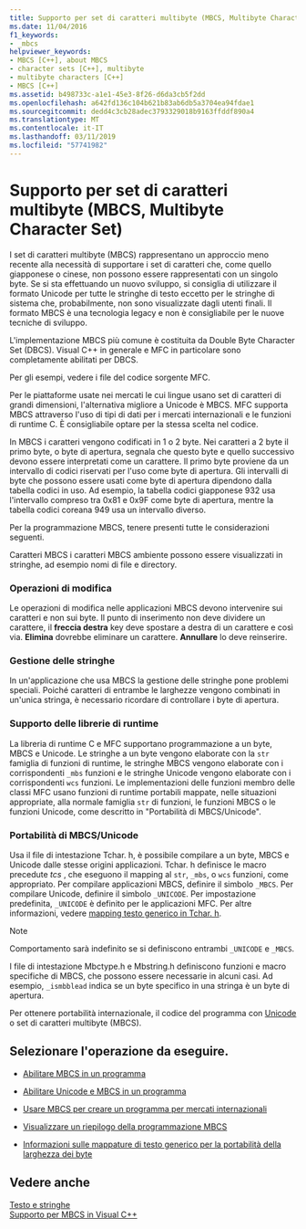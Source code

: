 ```yaml
---
title: Supporto per set di caratteri multibyte (MBCS, Multibyte Character Set)
ms.date: 11/04/2016
f1_keywords:
- _mbcs
helpviewer_keywords:
- MBCS [C++], about MBCS
- character sets [C++], multibyte
- multibyte characters [C++]
- MBCS [C++]
ms.assetid: b498733c-a1e1-45e3-8f26-d6da3cb5f2dd
ms.openlocfilehash: a642fd136c104b621b83ab6db5a3704ea94fdae1
ms.sourcegitcommit: dedd4c3cb28adec3793329018b9163ffddf890a4
ms.translationtype: MT
ms.contentlocale: it-IT
ms.lasthandoff: 03/11/2019
ms.locfileid: "57741982"
---
```

# <a name="support-for-multibyte-character-sets-mbcss"></a>Supporto per set di caratteri multibyte (MBCS, Multibyte Character Set)

I set di caratteri multibyte (MBCS) rappresentano un approccio meno recente alla necessità di supportare i set di caratteri che, come quello giapponese o cinese, non possono essere rappresentati con un singolo byte. Se si sta effettuando un nuovo sviluppo, si consiglia di utilizzare il formato Unicode per tutte le stringhe di testo eccetto per le stringhe di sistema che, probabilmente, non sono visualizzate dagli utenti finali. Il formato MBCS è una tecnologia legacy e non è consigliabile per le nuove tecniche di sviluppo.

L'implementazione MBCS più comune è costituita da Double Byte Character Set (DBCS). Visual C++ in generale e MFC in particolare sono completamente abilitati per DBCS.

Per gli esempi, vedere i file del codice sorgente MFC.

Per le piattaforme usate nei mercati le cui lingue usano set di caratteri di grandi dimensioni, l'alternativa migliore a Unicode è MBCS. MFC supporta MBCS attraverso l'uso di tipi di dati per i mercati internazionali e le funzioni di runtime C. È consigliabile optare per la stessa scelta nel codice.

In MBCS i caratteri vengono codificati in 1 o 2 byte. Nei caratteri a 2 byte il primo byte, o byte di apertura, segnala che questo byte e quello successivo devono essere interpretati come un carattere. Il primo byte proviene da un intervallo di codici riservati per l'uso come byte di apertura. Gli intervalli di byte che possono essere usati come byte di apertura dipendono dalla tabella codici in uso. Ad esempio, la tabella codici giapponese 932 usa l'intervallo compreso tra 0x81 e 0x9F come byte di apertura, mentre la tabella codici coreana 949 usa un intervallo diverso.

Per la programmazione MBCS, tenere presenti tutte le considerazioni seguenti.

Caratteri MBCS i caratteri MBCS ambiente possono essere visualizzati in stringhe, ad esempio nomi di file e directory.

### <a name="editing-operations"></a>Operazioni di modifica

Le operazioni di modifica nelle applicazioni MBCS devono intervenire sui caratteri e non sui byte. Il punto di inserimento non deve dividere un carattere, il **freccia destra** key deve spostare a destra di un carattere e così via. **Elimina** dovrebbe eliminare un carattere. **Annullare** lo deve reinserire.

### <a name="string-handling"></a>Gestione delle stringhe

In un'applicazione che usa MBCS la gestione delle stringhe pone problemi speciali. Poiché caratteri di entrambe le larghezze vengono combinati in un'unica stringa, è necessario ricordare di controllare i byte di apertura.

### <a name="run-time-library-support"></a>Supporto delle librerie di runtime

La libreria di runtime C e MFC supportano programmazione a un byte, MBCS e Unicode. Le stringhe a un byte vengono elaborate con la `str` famiglia di funzioni di runtime, le stringhe MBCS vengono elaborate con i corrispondenti `_mbs` funzioni e le stringhe Unicode vengono elaborate con i corrispondenti `wcs` funzioni. Le implementazioni delle funzioni membro delle classi MFC usano funzioni di runtime portabili mappate, nelle situazioni appropriate, alla normale famiglia `str` di funzioni, le funzioni MBCS o le funzioni Unicode, come descritto in "Portabilità di MBCS/Unicode".

### <a name="mbcsunicode-portability"></a>Portabilità di MBCS/Unicode

Usa il file di intestazione Tchar. h, è possibile compilare a un byte, MBCS e Unicode dalle stesse origini applicazioni. Tchar. h definisce le macro precedute *tcs* , che eseguono il mapping al `str`, `_mbs`, o `wcs` funzioni, come appropriato. Per compilare applicazioni MBCS, definire il simbolo `_MBCS`. Per compilare Unicode, definire il simbolo `_UNICODE`. Per impostazione predefinita, `_UNICODE` è definito per le applicazioni MFC. Per altre informazioni, vedere [mapping testo generico in Tchar. h](../text/generic-text-mappings-in-tchar-h.md).

> [!NOTE]
>  Comportamento sarà indefinito se si definiscono entrambi `_UNICODE` e `_MBCS`.

I file di intestazione Mbctype.h e Mbstring.h definiscono funzioni e macro specifiche di MBCS, che possono essere necessarie in alcuni casi. Ad esempio, `_ismbblead` indica se un byte specifico in una stringa è un byte di apertura.

Per ottenere portabilità internazionale, il codice del programma con [Unicode](../text/support-for-unicode.md) o set di caratteri multibyte (MBCS).

## <a name="what-do-you-want-to-do"></a>Selezionare l'operazione da eseguire.

- [Abilitare MBCS in un programma](../text/international-enabling.md)

- [Abilitare Unicode e MBCS in un programma](../text/internationalization-strategies.md)

- [Usare MBCS per creare un programma per mercati internazionali](../text/mbcs-programming-tips.md)

- [Visualizzare un riepilogo della programmazione MBCS](../text/mbcs-programming-tips.md)

- [Informazioni sulle mappature di testo generico per la portabilità della larghezza dei byte](../text/generic-text-mappings-in-tchar-h.md)

## <a name="see-also"></a>Vedere anche

[Testo e stringhe](../text/text-and-strings-in-visual-cpp.md)<br/>
[Supporto per MBCS in Visual C++](../text/mbcs-support-in-visual-cpp.md)

